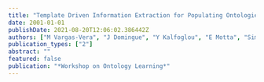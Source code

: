 ```yaml
---
title: "Template Driven Information Extraction for Populating Ontologies"
date: 2001-01-01
publishDate: 2021-08-20T12:06:02.386442Z
authors: ["M Vargas-Vera", "J Domingue", "Y Kalfoglou", "E Motta", "Simon Buckingham Shum"]
publication_types: ["2"]
abstract: ""
featured: false
publication: "*Workshop on Ontology Learning*"
---
```


